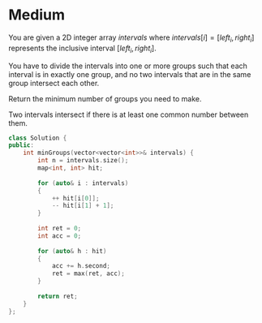 # Medium

You are given a 2D integer array $intervals$ where $intervals[i] = [left_i, right_i]$ represents the inclusive interval $[left_i, right_i]$.

You have to divide the intervals into one or more groups such that each interval is in exactly one group, and no two intervals that are in the same group intersect each other.

Return the minimum number of groups you need to make.

Two intervals intersect if there is at least one common number between them.

```cpp
class Solution {
public:
    int minGroups(vector<vector<int>>& intervals) {
        int n = intervals.size();
        map<int, int> hit;
        
        for (auto& i : intervals)
        {
            ++ hit[i[0]];
            -- hit[i[1] + 1];
        }
        
        int ret = 0;
        int acc = 0;
        
        for (auto& h : hit)
        {
            acc += h.second;
            ret = max(ret, acc);
        }
        
        return ret;
    }
};
```
